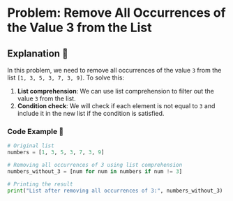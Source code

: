 # Problem: Remove All Occurrences of the Value 3 from the List

## **Explanation** 🧠

In this problem, we need to remove all occurrences of the value `3` from the list `[1, 3, 5, 3, 7, 3, 9]`. To solve this:

1. **List comprehension**: We can use list comprehension to filter out the value `3` from the list.
2. **Condition check**: We will check if each element is not equal to `3` and include it in the new list if the condition is satisfied.

### **Code Example** 📜

```python
# Original list
numbers = [1, 3, 5, 3, 7, 3, 9]

# Removing all occurrences of 3 using list comprehension
numbers_without_3 = [num for num in numbers if num != 3]

# Printing the result
print("List after removing all occurrences of 3:", numbers_without_3)
